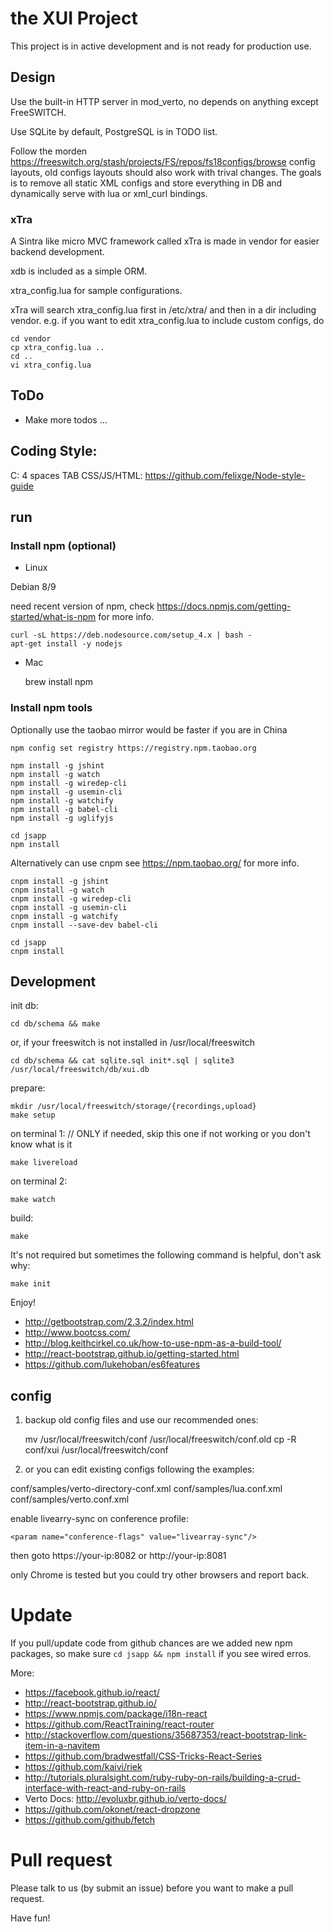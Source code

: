 # the XUI Project

This project is in active development and is not ready for production use.

## Design

Use the built-in HTTP server in mod_verto, no depends on anything except FreeSWITCH.

Use SQLite by default, PostgreSQL is in TODO list.

Follow the morden https://freeswitch.org/stash/projects/FS/repos/fs18configs/browse config layouts, old configs layouts should also work with trival changes. The goals is to remove all static XML configs and store everything in DB and dynamically serve with lua or xml_curl bindings.

### xTra

A Sintra like micro MVC framework called xTra is made in vendor for easier backend development.

xdb is included as a simple ORM.

xtra_config.lua for sample configurations.

xTra will search xtra_config.lua first in /etc/xtra/ and then in a dir including vendor. e.g. if you want to edit xtra_config.lua to include custom configs, do

    cd vendor
    cp xtra_config.lua ..
    cd ..
    vi xtra_config.lua


## ToDo

* Make more todos ...

## Coding Style:

C: 4 spaces TAB
CSS/JS/HTML: https://github.com/felixge/Node-style-guide

## run


### Install npm (optional)

* Linux

Debian 8/9

need recent version of npm, check <https://docs.npmjs.com/getting-started/what-is-npm> for more info.

    curl -sL https://deb.nodesource.com/setup_4.x | bash -
    apt-get install -y nodejs

* Mac

    brew install npm

### Install npm tools

Optionally use the taobao mirror would be faster if you are in China

    npm config set registry https://registry.npm.taobao.org

    npm install -g jshint
    npm install -g watch
    npm install -g wiredep-cli
    npm install -g usemin-cli
    npm install -g watchify
    npm install -g babel-cli
    npm install -g uglifyjs

    cd jsapp
    npm install


Alternatively can use cnpm see <https://npm.taobao.org/> for more info.

    cnpm install -g jshint
    cnpm install -g watch
    cnpm install -g wiredep-cli
    cnpm install -g usemin-cli
    cnpm install -g watchify
    cnpm install --save-dev babel-cli

    cd jsapp
    cnpm install
    

## Development

init db:

    cd db/schema && make

or, if your freeswitch is not installed in /usr/local/freeswitch

    cd db/schema && cat sqlite.sql init*.sql | sqlite3 /usr/local/freeswitch/db/xui.db

prepare:

    mkdir /usr/local/freeswitch/storage/{recordings,upload}
    make setup

on terminal 1: // ONLY if needed, skip this one if not working or you don't know what is it

    make livereload

on terminal 2:

    make watch

build:

    make

It's not required but sometimes the following command is helpful, don't ask why:

    make init

Enjoy!

* <http://getbootstrap.com/2.3.2/index.html>
* <http://www.bootcss.com/>
* <http://blog.keithcirkel.co.uk/how-to-use-npm-as-a-build-tool/>
* <http://react-bootstrap.github.io/getting-started.html>
* <https://github.com/lukehoban/es6features>

## config

1) backup old config files and use our recommended ones:

    mv /usr/local/freeswitch/conf /usr/local/freeswitch/conf.old
    cp -R conf/xui /usr/local/freeswitch/conf

2) or you can edit existing configs following the examples:

conf/samples/verto-directory-conf.xml
conf/samples/lua.conf.xml
conf/samples/verto.conf.xml

enable livearry-sync on conference profile:

    <param name="conference-flags" value="livearray-sync"/>

then goto https://your-ip:8082 or http://your-ip:8081

only Chrome is tested but you could try other browsers and report back.

# Update

If you pull/update code from github chances are we added new npm packages, so make sure `cd jsapp && npm install` if you see wired erros.

More:

* <https://facebook.github.io/react/>
* <http://react-bootstrap.github.io/>
* <https://www.npmjs.com/package/i18n-react>
* <https://github.com/ReactTraining/react-router>
* <http://stackoverflow.com/questions/35687353/react-bootstrap-link-item-in-a-navitem>
* <https://github.com/bradwestfall/CSS-Tricks-React-Series>
* <https://github.com/kaivi/riek>
* <http://tutorials.pluralsight.com/ruby-ruby-on-rails/building-a-crud-interface-with-react-and-ruby-on-rails>
* Verto Docs: <http://evoluxbr.github.io/verto-docs/>
* <https://github.com/okonet/react-dropzone>
* <https://github.com/github/fetch>

# Pull request

Please talk to us (by submit an issue) before you want to make a pull request.

Have fun!
